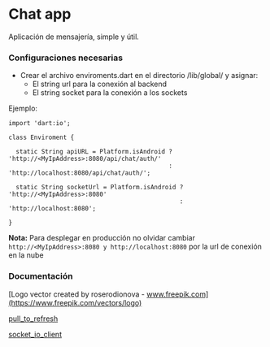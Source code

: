 # Chat app

Aplicación de mensajería, simple y útil.

### Configuraciones necesarias

* Crear el archivo enviroments.dart en el directorio /lib/global/ y asignar:
    * El string url para la conexión al backend
    * El string socket para la conexión a los sockets

Ejemplo:
```
import 'dart:io';

class Enviroment {

  static String apiURL = Platform.isAndroid ? 'http://<MyIpAddress>:8080/api/chat/auth/'
                                            : 'http://localhost:8080/api/chat/auth/';

  static String socketUrl = Platform.isAndroid ? 'http://<MyIpAddress>:8080'
                                               : 'http://localhost:8080';

}
```

**Nota:** Para desplegar en producción no olvidar cambiar ``` http://<MyIpAddress>:8080 y http://localhost:8080 ```
por la url de conexión en la nube


### Documentación

[Logo vector created by roserodionova - www.freepik.com](https://www.freepik.com/vectors/logo)

[pull_to_refresh](https://pub.dev/packages/pull_to_refresh)

[socket_io_client](https://pub.dev/packages/socket_io_client/versions/2.0.0-beta.4-nullsafety.0)
